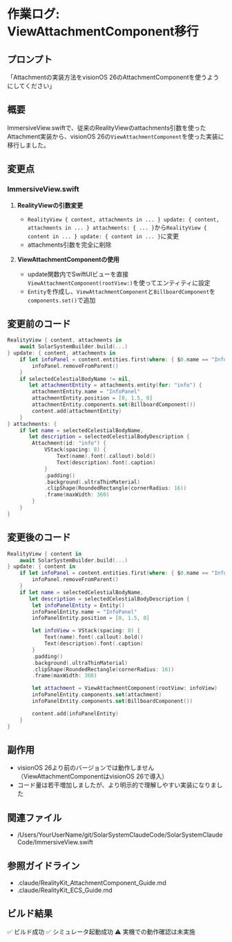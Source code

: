 # 作業ログ: ViewAttachmentComponent移行

## プロンプト
「Attachmentの実装方法をvisionOS 26のAttachmentComponentを使うようにしてください」

## 概要
ImmersiveView.swiftで、従来のRealityViewのattachments引数を使ったAttachment実装から、visionOS 26の`ViewAttachmentComponent`を使った実装に移行しました。

## 変更点

### ImmersiveView.swift
1. **RealityViewの引数変更**
   - `RealityView { content, attachments in ... } update: { content, attachments in ... } attachments: { ... }`から`RealityView { content in ... } update: { content in ... }`に変更
   - attachments引数を完全に削除

2. **ViewAttachmentComponentの使用**
   - update関数内でSwiftUIビューを直接`ViewAttachmentComponent(rootView:)`を使ってエンティティに設定
   - `Entity`を作成し、`ViewAttachmentComponent`と`BillboardComponent`を`components.set()`で追加

## 変更前のコード
```swift
RealityView { content, attachments in
    await SolarSystemBuilder.build(...)
} update: { content, attachments in
    if let infoPanel = content.entities.first(where: { $0.name == "InfoPanel" }) {
        infoPanel.removeFromParent()
    }
    if selectedCelestialBodyName != nil,
       let attachmentEntity = attachments.entity(for: "info") {
        attachmentEntity.name = "InfoPanel"
        attachmentEntity.position = [0, 1.5, 0]
        attachmentEntity.components.set(BillboardComponent())
        content.add(attachmentEntity)
    }
} attachments: {
    if let name = selectedCelestialBodyName,
       let description = selectedCelestialBodyDescription {
        Attachment(id: "info") {
            VStack(spacing: 8) {
                Text(name).font(.callout).bold()
                Text(description).font(.caption)
            }
            .padding()
            .background(.ultraThinMaterial)
            .clipShape(RoundedRectangle(cornerRadius: 16))
            .frame(maxWidth: 360)
        }
    }
}
```

## 変更後のコード
```swift
RealityView { content in
    await SolarSystemBuilder.build(...)
} update: { content in
    if let infoPanel = content.entities.first(where: { $0.name == "InfoPanel" }) {
        infoPanel.removeFromParent()
    }
    if let name = selectedCelestialBodyName,
       let description = selectedCelestialBodyDescription {
        let infoPanelEntity = Entity()
        infoPanelEntity.name = "InfoPanel"
        infoPanelEntity.position = [0, 1.5, 0]

        let infoView = VStack(spacing: 8) {
            Text(name).font(.callout).bold()
            Text(description).font(.caption)
        }
        .padding()
        .background(.ultraThinMaterial)
        .clipShape(RoundedRectangle(cornerRadius: 16))
        .frame(maxWidth: 360)

        let attachment = ViewAttachmentComponent(rootView: infoView)
        infoPanelEntity.components.set(attachment)
        infoPanelEntity.components.set(BillboardComponent())

        content.add(infoPanelEntity)
    }
}
```

## 副作用
- visionOS 26より前のバージョンでは動作しません（ViewAttachmentComponentはvisionOS 26で導入）
- コード量は若干増加しましたが、より明示的で理解しやすい実装になりました

## 関連ファイル
- /Users/YourUserName/git/SolarSystemClaudeCode/SolarSystemClaudeCode/ImmersiveView.swift

## 参照ガイドライン
- .claude/RealityKit_AttachmentComponent_Guide.md
- .claude/RealityKit_ECS_Guide.md

## ビルド結果
✅ ビルド成功
✅ シミュレータ起動成功
⚠️ 実機での動作確認は未実施
